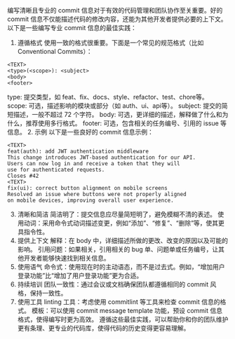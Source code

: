 
编写清晰且专业的 commit 信息对于有效的代码管理和团队协作至关重要。好的 commit 信息不仅能描述代码的修改内容，还能为其他开发者提供必要的上下文。以下是一些编写专业 commit 信息的最佳实践：

1. 遵循格式
使用一致的格式很重要。下面是一个常见的规范格式（比如 Conventional Commits）：
```
<TEXT>
<type>(<scope>): <subject>
<body>
<footer>
```

type: 提交类型，如 feat、fix、docs、style、refactor、test、chore等。
scope: 可选，描述影响的模块或部分（如 auth、ui、api等）。
subject: 提交的简短描述，一般不超过 72 个字符。
body: 可选，更详细的描述，解释做了什么和为什么，推荐使用多行格式。
footer: 可选，包含相关的任务编号、引用的 issue 等信息。
2. 示例
以下是一些良好的 commit 信息示例：
```
<TEXT>
feat(auth): add JWT authentication middleware
This change introduces JWT-based authentication for our API.
Users can now log in and receive a token that they will
use for authenticated requests.
Closes #42
<TEXT>
fix(ui): correct button alignment on mobile screens
Resolved an issue where buttons were not properly aligned
on mobile devices, improving overall user experience.
```
3. 清晰和简洁
简洁明了：提交信息应尽量简短明了，避免模糊不清的表述。
使用动词：采用命令式动词描述变更，例如“添加”、“修复”、“删除”等，使其更具指令性。
4. 提供上下文
解释：在 body 中，详细描述所做的更改、改变的原因以及可能的影响。
引用问题：如果相关，引用相关的 bug 单、问题单或任务编号，让其他开发者能够快速找到相关信息。
5. 使用语气
命令式：使用现在时的主动语态，而不是过去式。例如，“增加用户登录功能”比“增加了用户登录功能”更为合适。
6. 持续培训
团队一致性：通过会议或文档确保团队都遵循相同的 commit 风格，保持一致性。
7. 使用工具
linting 工具：考虑使用 commitlint 等工具来检查 commit 信息的格式。
模板：可以使用 commit message template 功能，预设 commit 信息格式，使得编写时更为高效。
遵循这些最佳实践，可以帮助你和你的团队维护更有条理、更专业的代码库，使得代码的历史变得更容易理解。